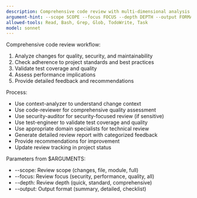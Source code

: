```yaml
---
description: Comprehensive code review with multi-dimensional analysis
argument-hint: --scope SCOPE --focus FOCUS --depth DEPTH --output FORMAT
allowed-tools: Read, Bash, Grep, Glob, TodoWrite, Task
model: sonnet
---
```


Comprehensive code review workflow:
1. Analyze changes for quality, security, and maintainability
2. Check adherence to project standards and best practices
3. Validate test coverage and quality
4. Assess performance implications
5. Provide detailed feedback and recommendations

Process:
- Use context-analyzer to understand change context
- Use code-reviewer for comprehensive quality assessment
- Use security-auditor for security-focused review (if sensitive)
- Use test-engineer to validate test coverage and quality
- Use appropriate domain specialists for technical review
- Generate detailed review report with categorized feedback
- Provide recommendations for improvement
- Update review tracking in project status

Parameters from $ARGUMENTS:
- --scope: Review scope (changes, file, module, full)
- --focus: Review focus (security, performance, quality, all)
- --depth: Review depth (quick, standard, comprehensive)
- --output: Output format (summary, detailed, checklist)